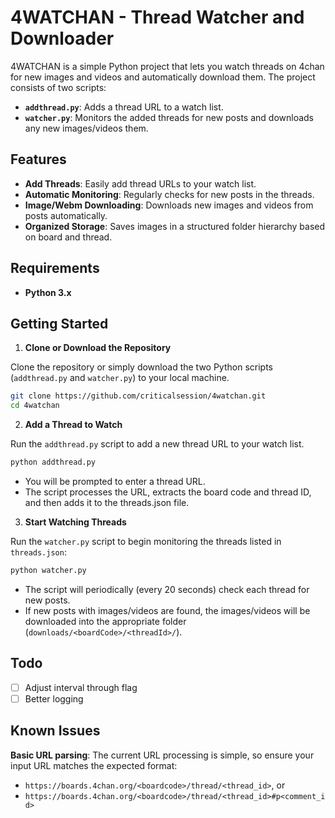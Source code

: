 # 4WATCHAN - Thread Watcher and Downloader

4WATCHAN is a simple Python project that lets you watch threads on 4chan for new images and videos and automatically download them. The project consists of two scripts:

- **`addthread.py`**: Adds a thread URL to a watch list.
- **`watcher.py`**: Monitors the added threads for new posts and downloads any new images/videos them.

## Features

- **Add Threads**: Easily add thread URLs to your watch list.
- **Automatic Monitoring**: Regularly checks for new posts in the threads.
- **Image/Webm Downloading**: Downloads new images and videos from posts automatically.
- **Organized Storage**: Saves images in a structured folder hierarchy based on board and thread.

## Requirements

- **Python 3.x**

## Getting Started

1. **Clone or Download the Repository**

Clone the repository or simply download the two Python scripts (`addthread.py` and `watcher.py`) to your local machine.

   ```bash
   git clone https://github.com/criticalsession/4watchan.git
   cd 4watchan
   ```

2. **Add a Thread to Watch**

Run the `addthread.py` script to add a new thread URL to your watch list.

```bash
python addthread.py
```

- You will be prompted to enter a thread URL.
- The script processes the URL, extracts the board code and thread ID, and then adds it to the threads.json file.

3. **Start Watching Threads**

Run the `watcher.py` script to begin monitoring the threads listed in `threads.json`:

```bash
python watcher.py
```

- The script will periodically (every 20 seconds) check each thread for new posts.
- If new posts with images/videos are found, the images/videos will be downloaded into the appropriate folder (`downloads/<boardCode>/<threadId>/`).

## Todo

- [ ] Adjust interval through flag
- [ ] Better logging

## Known Issues

**Basic URL parsing**: The current URL processing is simple, so ensure your input URL matches the expected format:
- `https://boards.4chan.org/<boardcode>/thread/<thread_id>`, or
- `https://boards.4chan.org/<boardcode>/thread/<thread_id>#p<comment_id>`
